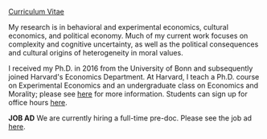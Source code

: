 [Curriculum Vitae](/pdf/Enke_cv.pdf)

My research is in behavioral and experimental economics, cultural economics, and political economy. Much of my current work focuses on complexity and  cognitive uncertainty, as well as the political consequences and cultural origins of heterogeneity in moral values. 

I received my Ph.D. in 2016 from the University of Bonn and subsequently joined Harvard's Economics Department. At Harvard, I teach a Ph.D. course on Experimental Economics and an undergraduate class on Economics and Morality; please see [here](https://scholar.harvard.edu/benke) for more information. Students can sign up for office hours [here](https://app.acuityscheduling.com/schedule.php?owner=12646405).

**JOB AD** 
We are currently hiring a full-time pre-doc. Please see the job ad [here](https://academicpositions.harvard.edu/postings/13424).

